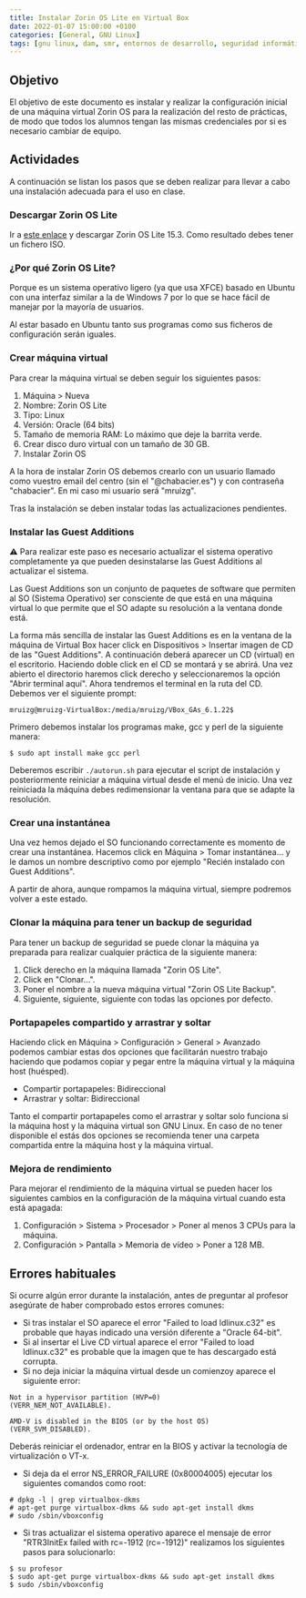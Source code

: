 ```yaml
---
title: Instalar Zorin OS Lite en Virtual Box
date: 2022-01-07 15:00:00 +0100
categories: [General, GNU Linux]
tags: [gnu linux, dam, smr, entornos de desarrollo, seguridad informática, servicios en red, redes locales, virtual box, zorin, ubuntu, tutorial]
---
```




## Objetivo

El objetivo de este documento es instalar y realizar la configuración inicial de una máquina virtual Zorin OS para la realización del resto de prácticas, de modo que todos los alumnos tengan las mismas credenciales por si es necesario cambiar de equipo.

## Actividades

A continuación se listan los pasos que se deben realizar para llevar a cabo una instalación adecuada para el uso en clase.

### Descargar Zorin OS Lite 

Ir a [este enlace](https://zorin.com/os/download/) y descargar Zorin OS Lite 15.3. Como resultado debes tener un fichero ISO.

### ¿Por qué Zorin OS Lite?

Porque es un sistema operativo ligero (ya que usa XFCE) basado en Ubuntu con una interfaz similar a la de Windows 7 por lo que se hace fácil de manejar por la mayoría de usuarios. 

Al estar basado en Ubuntu tanto sus programas como sus ficheros de configuración serán iguales.

### Crear máquina virtual

Para crear la máquina virtual se deben seguir los siguientes pasos:

1. Máquina > Nueva
2. Nombre: Zorin OS Lite
3. Tipo: Linux
4. Versión: Oracle (64 bits)
5. Tamaño de memoria RAM: Lo máximo que deje la barrita verde.
6. Crear disco duro virtual con un tamaño de 30 GB.
4. Instalar Zorin OS

A la hora de instalar Zorin OS debemos crearlo con un usuario llamado como vuestro email del centro (sin el "@chabacier.es") y con contraseña "chabacier". En mi caso mi usuario será "mruizg".

Tras la instalación se deben instalar todas las actualizaciones pendientes.

### Instalar las Guest Additions

⚠️ Para realizar este paso es necesario actualizar el sistema operativo completamente ya que pueden desinstalarse las Guest Additions al actualizar el sistema.

Las Guest Additions son un conjunto de paquetes de software que permiten al SO (Sistema Operativo) ser consciente de que está en una máquina virtual lo que permite que el SO adapte su resolución a la ventana donde está.

La forma más sencilla de instalar las Guest Additions es en la ventana de la máquina de Virtual Box hacer click en Dispositivos > Insertar imagen de CD de las "Guest Additions". A continuación deberá aparecer un CD (virtual) en el escritorio. Haciendo doble click en el CD se montará y se abrirá.
Una vez abierto el directorio haremos click derecho y seleccionaremos la opción "Abrir terminal aquí". Ahora tendremos el terminal en la ruta del CD. Debemos ver el siguiente prompt:

```console
mruizg@mruizg-VirtualBox:/media/mruizg/VBox_GAs_6.1.22$
```

Primero debemos instalar los programas make, gcc y perl de la siguiente manera:

```console
$ sudo apt install make gcc perl
```

Deberemos escribir `./autorun.sh` para ejecutar el script de instalación y posteriormente reiniciar a máquina virtual desde el menú de inicio. Una vez reiniciada la máquina debes redimensionar la ventana para que se adapte la resolución.

### Crear una instantánea

Una vez hemos dejado el SO funcionando correctamente es momento de crear una instantánea. Hacemos click en Máquina > Tomar instantánea... y le damos un nombre descriptivo como por ejemplo "Recién instalado con Guest Additions".

A partir de ahora, aunque rompamos la máquina virtual, siempre podremos volver a este estado.

### Clonar la máquina para tener un backup de seguridad

Para tener un backup de seguridad se puede clonar la máquina ya preparada para realizar cualquier práctica de la siguiente manera:

1. Click derecho en la máquina llamada "Zorin OS Lite".
2. Click en "Clonar...".
3. Poner el nombre a la nueva máquina virtual "Zorin OS Lite Backup".
4. Siguiente, siguiente, siguiente con todas las opciones por defecto.

### Portapapeles compartido y arrastrar y soltar

Haciendo click en Máquina > Configuración > General > Avanzado podemos cambiar estas dos opciones que facilitarán nuestro trabajo haciendo que podamos copiar y pegar entre la máquina virtual y la máquina host (huésped).

- Compartir portapapeles: Bidireccional
- Arrastrar y soltar: Bidireccional

Tanto el compartir portapapeles como el arrastrar y soltar solo funciona si la máquina host y la máquina virtual son GNU Linux. En caso de no tener disponible el estás dos opciones se recomienda tener una carpeta compartida entre la máquina host y la máquina virtual.

### Mejora de rendimiento

Para mejorar el rendimiento de la máquina virtual se pueden hacer los siguientes cambios en la configuración de la máquina virtual cuando esta está apagada:

1. Configuración > Sistema > Procesador > Poner al menos 3 CPUs para la máquina.
2. Configuración > Pantalla > Memoria de vídeo > Poner a 128 MB.
 
## Errores habituales

Si ocurre algún error durante la instalación, antes de preguntar al profesor asegúrate de haber comprobado estos errores comunes:

- Si tras instalar el SO aparece el error "Failed to load ldlinux.c32" es probable que hayas indicado una versión diferente a "Oracle 64-bit".
- Si al insertar el Live CD virtual aparece el error "Failed to load ldlinux.c32" es probable que la imagen que te has descargado está corrupta.
- Si no deja iniciar la máquina virtual desde un comienzoy aparece el siguiente error:

```plaintext
Not in a hypervisor partition (HVP=0)
(VERR_NEM_NOT_AVAILABLE).

AMD-V is disabled in the BIOS (or by the host OS)
(VERR_SVM_DISABLED).
```

Deberás reiniciar el ordenador, entrar en la BIOS y activar la tecnología de virtualización o VT-x.

- Si deja da el error NS_ERROR_FAILURE (0x80004005) ejecutar los siguientes comandos como root:

```console
# dpkg -l | grep virtualbox-dkms
# apt-get purge virtualbox-dkms && sudo apt-get install dkms
# sudo /sbin/vboxconfig
```

- Si tras actualizar el sistema operativo aparece el mensaje de error "RTR3InitEx failed with rc=-1912 (rc=-1912)" realizamos los siguientes pasos para solucionarlo:

```console
$ su profesor
$ sudo apt-get purge virtualbox-dkms && sudo apt-get install dkms
$ sudo /sbin/vboxconfig
```